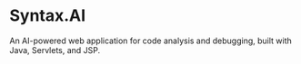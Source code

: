 # Syntax.AI
An AI-powered web application for code analysis and debugging, built with Java, Servlets, and JSP.
